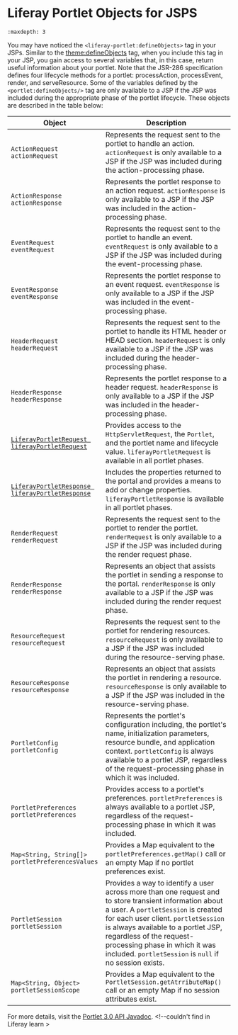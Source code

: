 # Liferay Portlet Objects for JSPS

```{toctree}
:maxdepth: 3

```

You may have noticed the `<liferay-portlet:defineObjects>` tag in your JSPs. Similar to the [theme:defineObjects](/docs/7-2/reference/-/knowledge_base/r/liferay-theme-objects-available-in-jsps)  tag, when you include this tag in your JSP, you gain access to several variables that, in this case, return useful information about your portlet. Note that the JSR-286 specification defines four lifecycle methods for a portlet: processAction, processEvent, render, and serveResource. Some of the variables defined by the `<portlet:defineObjects/>` tag are only available to a JSP if the JSP was included during the appropriate phase of the portlet lifecycle. These objects are described in the table below:

| Object | Description |
| ------ | ----------- |
| `ActionRequest actionRequest` | Represents the request sent to the portlet to handle an action. `actionRequest` is only available to a JSP if the JSP was included during the action-processing phase. |
| `ActionResponse actionResponse` | Represents the portlet response to an action request. `actionResponse` is only available to a JSP if the JSP was included in the action-processing phase. |
| `EventRequest eventRequest` | Represents the request sent to the portlet to handle an event. `eventRequest` is only available to a JSP if the JSP was included during the event-processing phase. |
| `EventResponse eventResponse` | Represents the portlet response to an event request. `eventResponse` is only available to a JSP if the JSP was included in the event-processing phase. |
| `HeaderRequest headerRequest` | Represents the request sent to the portlet to handle its HTML header or HEAD section. `headerRequest` is only available to a JSP if the JSP was included during the header-processing phase. |
| `HeaderResponse headerResponse` | Represents the portlet response to a header request. `headerResponse` is only available to a JSP if the JSP was included in the header-processing phase. |
| [`LiferayPortletRequest liferayPortletRequest`](https://docs.liferay.com/dxp/portal/7.2-latest/javadocs/portal-kernel/com/liferay/portal/kernel/portlet/LiferayPortletRequest.html) | Provides access to the `HttpServletRequest`, the `Portlet`, and the portlet name and lifecycle value. `liferayPortletRequest` is available in all portlet phases. |
| [`LiferayPortletResponse liferayPortletResponse`](https://docs.liferay.com/dxp/portal/7.2-latest/javadocs/portal-kernel/com/liferay/portal/kernel/portlet/LiferayPortletResponse.html) | Includes the properties returned to the portal and provides a means to add or change properties. `liferayPortletResponse` is available in all portlet phases. |
| `RenderRequest renderRequest` | Represents the request sent to the portlet to render the portlet. `renderRequest` is only available to a JSP if the JSP was included during the render request phase. |
| `RenderResponse renderResponse` | Represents an object that assists the portlet in sending a response to the portal. `renderResponse` is only available to a JSP if the JSP was included during the render request phase. |
| `ResourceRequest resourceRequest` | Represents the request sent to the portlet for rendering resources. `resourceRequest` is only available to a JSP if the JSP was included during the resource-serving phase. |
| `ResourceResponse resourceResponse` | Represents an object that assists the portlet in rendering a resource. `resourceResponse` is only available to a JSP if the JSP was included in the resource-serving phase. |
| `PortletConfig portletConfig` | Represents the portlet's configuration including, the portlet's name, initialization parameters, resource bundle, and application context. `portletConfig` is always available to a portlet JSP, regardless of the request-processing phase in which it was included. |
| `PortletPreferences portletPreferences` | Provides access to a portlet's preferences. `portletPreferences` is always available to a portlet JSP, regardless of the request-processing phase in which it was included. |
| `Map<String, String[]> portletPreferencesValues` | Provides a Map equivalent to the `portletPreferences.getMap()` call or an empty Map if no portlet preferences exist. |
| `PortletSession portletSession` | Provides a way to identify a user across more than one request and to store transient information about a user. A `portletSession` is created for each user client. `portletSession` is always available to a portlet JSP, regardless of the request-processing phase in which it was included. `portletSession` is `null` if no session exists. |
| `Map<String, Object> portletSessionScope` | Provides a Map equivalent to the `PortletSession.getAtrributeMap()` call or an empty Map if no session attributes exist. |

For more details, visit the [Portlet 3.0 API Javadoc](https://docs.liferay.com/portlet-api/3.0/javadocs/). <!--couldn't find in Liferay learn >